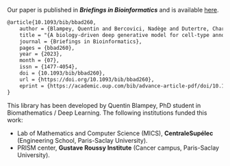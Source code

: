 Our paper is published in ***Briefings in Bioinformatics*** and is available [here](https://doi.org/10.1093/bib/bbad260).
```txt
@article{10.1093/bib/bbad260,
    author = {Blampey, Quentin and Bercovici, Nadège and Dutertre, Charles-Antoine and Pic, Isabelle and Ribeiro, Joana Mourato and André, Fabrice and Cournède, Paul-Henry},
    title = "{A biology-driven deep generative model for cell-type annotation in cytometry}",
    journal = {Briefings in Bioinformatics},
    pages = {bbad260},
    year = {2023},
    month = {07},
    issn = {1477-4054},
    doi = {10.1093/bib/bbad260},
    url = {https://doi.org/10.1093/bib/bbad260},
    eprint = {https://academic.oup.com/bib/advance-article-pdf/doi/10.1093/bib/bbad260/50973199/bbad260.pdf},
}

```

This library has been developed by Quentin Blampey, PhD student in Biomathematics / Deep Learning. The following institutions funded this work:

- Lab of Mathematics and Computer Science (MICS), **CentraleSupélec** (Engineering School, Paris-Saclay University).
- PRISM center, **Gustave Roussy Institute** (Cancer campus, Paris-Saclay University).